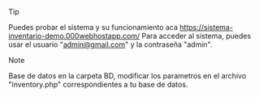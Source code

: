 >[!TIP]
>Puedes probar el sistema y su funcionamiento aca https://sistema-inventario-demo.000webhostapp.com/
>Para acceder al sistema, puedes usar el usuario "admin@gmail.com" y la contraseña "admin".

>[!NOTE]
>Base de datos en la carpeta BD, modificar los parametros en el archivo "inventory.php" correspondientes a tu base de datos.
